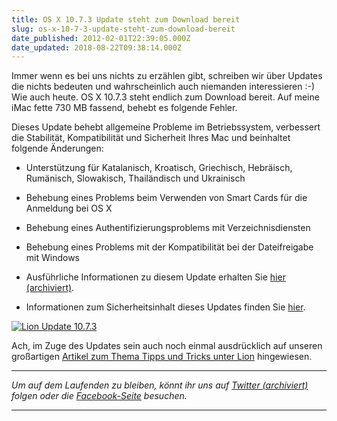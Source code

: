 ```yaml
---
title: OS X 10.7.3 Update steht zum Download bereit
slug: os-x-10-7-3-update-steht-zum-download-bereit
date_published: 2012-02-01T22:39:05.000Z
date_updated: 2018-08-22T09:38:14.000Z
---
```


Immer wenn es bei uns nichts zu erzählen gibt, schreiben wir über Updates die nichts bedeuten und wahrscheinlich auch niemanden interessieren :-) Wie auch heute. OS X 10.7.3 steht endlich zum Download bereit. Auf meine iMac fette 730 MB fassend, behebt es folgende Fehler.

Dieses Update behebt allgemeine Probleme im Betriebssystem, verbessert die Stabilität, Kompatibilität und Sicherheit Ihres Mac und beinhaltet folgende Änderungen:

- Unterstützung für Katalanisch, Kroatisch, Griechisch, Hebräisch, Rumänisch, Slowakisch, Thailändisch und Ukrainisch
- Behebung eines Problems beim Verwenden von Smart Cards für die Anmeldung bei OS X
- Behebung eines Authentifizierungsproblems mit Verzeichnisdiensten
- Behebung eines Problems mit der Kompatibilität bei der Dateifreigabe mit Windows

- Ausführliche Informationen zu diesem Update erhalten Sie [hier (archiviert)](http://web.archive.org/web/20121025000001/http://support.apple.com/kb/HT5048?viewlocale=de_DE).
- Informationen zum Sicherheitsinhalt dieses Updates finden Sie [hier](http://support.apple.com/kb/HT1222?viewlocale=de_DE).

[![Lion Update 10.7.3](//picdump.thafaker.de/2012/02/Bildschirmfoto-2012-02-01-um-23.33.57-494x580.png)](http://picdump.thafaker.de/2012/02/Bildschirmfoto-2012-02-01-um-23.33.57.png)

Ach, im Zuge des Updates sein auch noch einmal ausdrücklich auf unseren großartigen [Artikel zum Thema Tipps und Tricks unter Lion](__GHOST_URL__/tipps-und-tricks-zu-os-x-10-7-lion-gesammelte-sammlung/) hingewiesen.

---

*Um auf dem Laufenden zu bleiben, könnt ihr uns auf [Twitter (archiviert)](http://web.archive.org/web/20250905043545/https://twitter.com/) folgen oder die [Facebook-Seite](http://de-de.facebook.com/pages/thafaker-auf-Beton/154600141278763) besuchen.*

---
